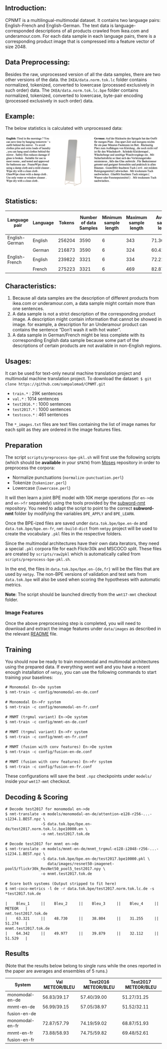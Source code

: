 ## Introduction:

CPNMT is a multilingual-multimodal dataset. It contains two language pairs: English-French and English-German. The text data is language-corresponded descriptions of all products crawled from Ikea.com and underamour.com. For each data sample in each language pairs, there is a corresponding product image that is compressed into a feature vector of size 2048. 

## Data Preprocessing:

Besides the raw, unprocessed version of all the data samples, there are two other versions of the data. the `IKEA/data.norm.tok.lc` folder contains normalized, tokenized, converted to lowercase (processed exclusively in such order) data. The `IKEA/data.norm.tok.lc.bpe` folder contains normalized, tokenized, converted to lowercase, byte-pair encoding (processed exclusively in such order) data. 

## Example:
The below statistics is calculated with unprocessed data: 

![sample](./sample.png?raw=true "example")


## Statistics:

| Language pair  | Language | Tokens | Number of data Samples | Minimum sample length | Maximum sample length | Average sample length | Standard derivation sample length | Vocabulary size |
|----------------|----------|--------|------------------------|-----------------------|-----------------------|-----------------------|-----------------------------------|-----------------|
| English-German | English  | 256204 | 3590                   | 6                     | 343                   | 71.3660167            | 46.3361373                        | 6601            |
|                | German   | 216873 | 3590                   | 6                     | 324                   | 60.4103064            | 39.1434638                        | 10468           |
| English-French | English  | 239822 | 3321                   | 6                     | 334                   | 72.213791             | 47.2512623                        | 6442            |
|                | French   | 275223 | 3321                   | 6                     | 469                   | 82.8735321            | 54.7219488                        | 7575            |


## Characteristics:
1. Because all data samples are the description of different products from ikea.com or underamour.com, a data sample might contain more than one sentences. 
2.	A data sample is not a strict description of the corresponding product image. A description might contain information that cannot be showed in image. for example, a description for an Underamour product can contains the sentence “Don’t wash it with hot water”.
3.	A data sample in German/French might be less complete with its corresponding English data sample because some part of the descriptions of certain products are not available in non-English regions.


## Usages:
It can be used for text-only neural machine translation project and multimodal machine translation project.
To download the dataset: ```$ git clone https://github.com/sampalomad/CPNMT.git```




- `train.*` : 29K sentences
- `val.*` : 1014 sentences
- `test2016.*` : 1000 sentences
- `test2017.*` : 1000 sentences
- `testcoco.*` : 461 sentences

The `*_images.txt` files are text files containing the list of image names
for each split as they are ordered in the image features files.

## Preparation

The script `scripts/preprocess-bpe-pkl.sh` will first use the following scripts
(which should be **available** in your `$PATH`) from
[Moses](https://github.com/moses-smt/mosesdecoder) repository in order to preprocess the corpora:

 - Normalize punctuations (`normalize-punctuation.perl`)
 - Tokenize (`tokenizer.perl`)
 - Lowercase (`lowercase.perl`)

It will then learn a joint BPE model with 10K merge operations
(for `en->de` and `en->fr` separately)
using the tools provided by the [subword-nmt](https://github.com/rsennrich/subword-nmt) repository. You need
to adapt the script to point to the correct **subword-nmt** folder
by modifying the variables `BPE_APPLY` and `BPE_LEARN`.

Once the BPE-ized files are saved under `data.tok.bpe/bpe.en-de` and `data.tok.bpe/bpe.en-fr`, `nmt-build-dict` from `nmtpy` project will be used to create the vocabulary `.pkl` files in the respective folders.

Since the multimodal architectures have their own data iterators, they need a special `.pkl` corpora file for each Flickr30k and MSCOCO split. These files are created by `scripts/raw2pkl` which is automatically called from `scripts/preprocess-bpe-pkl.sh`.

In the end, the files in `data.tok.bpe/bpe.en-{de,fr}` will be the files
that are used by `nmtpy`. The non-BPE versions of validation and test sets
from `data.tok.bpe` will also be used when scoring the hypotheses with
automatic metrics.

**Note**: The script should be launched directly from the `wmt17-mmt` checkout
folder.

### Image Features

Once the above preprocessing step is completed, you will need to download
and extract the image features under `data/images` as described in the
relevant [README](data/images/) file.

## Training

You should now be ready to train monomodal and multimodal architectures
using the prepared data. If everything went well and you have a recent
enough installation of `nmtpy`, you can use the following commands to
start training your baselines:

```
# Monomodal En->De system
$ nmt-train -c config/monomodal-en-de.conf

# Monomodal En->Fr system
$ nmt-train -c config/monomodal-en-fr.conf

# MNMT (trgmul variant) En->De system
$ nmt-train -c config/mnmt-en-de.conf

# MNMT (trgmul variant) En->Fr system
$ nmt-train -c config/mnmt-en-fr.conf

# MNMT (fusion with conv features) En->De system
$ nmt-train -c config/fusion-en-de.conf

# MNMT (fusion with conv features) En->Fr system
$ nmt-train -c config/fusion-en-fr.conf
```

These configurations will save the best `.npz` checkpoints
under `models/` inside your `wmt17-mmt` checkout.

## Decoding & Scoring

```
# Decode test2017 for monomodal en->de
$ nmt-translate -m models/monomodal-en-de/attention-e128-r256-...-s1234.1.BEST.npz \
                -S data.tok.bpe/bpe.en-de/test2017.norm.tok.lc.bpe10000.en \
                -o nmt.test2017.tok.de

# Decode test2017 for mnmt en->de
$ nmt-translate -m models/mnmt-en-de/mnmt_trgmul-e128-i2048-r256-...-s1234.1.BEST.npz \
                -S data.tok.bpe/bpe.en-de/test2017.bpe10000.pkl \
                   data/images/resnet50-imagenet-pool5/flickr30k_ResNet50_pool5_test2017.npy \
                -o mnmt.test2017.tok.de

# Score both systems (Output stripped to fit here)
$ nmt-coco-metrics -l de -r data.tok.bpe/test2017.norm.tok.lc.de -s *test2017.tok.de

|    Bleu_1     ||    Bleu_2     ||    Bleu_3     ||    Bleu_4     ||    METEOR   |
nmt.test2017.tok.de
|    63.321     ||    48.730     ||    38.804     ||    31.255     ||    51.274   |
mnmt.test2017.tok.de
|    64.342     ||    49.977     ||    39.879     ||    32.112     ||    51.529   |
```

## Results

(Note that the results below belong to single runs while the ones reported
in the paper are averages and ensembles of 5 runs.)

| System          | Val METEOR/BLEU | Test2016 METEOR/BLEU | Test2017 METEOR/BLEU |
|-----------------|-----------------|----------------------|----------------------|
| monomodal-en-de | 56.83/39.17     | 57.40/39.00          | 51.27/31.25          |
| mnmt-en-de      | 56.99/39.15     | 57.05/38.97          | 51.52/32.11          |
| fusion-en-de    |                 |                      |                      |
| monomodal-en-fr | 72.87/57.79     | 74.19/59.02          | 68.87/51.93          |
| mnmt-en-fr      | 73.88/58.93     | 74.75/59.82          | 69.48/52.61          |
| fusion-en-fr    |                 |                      |                      |
